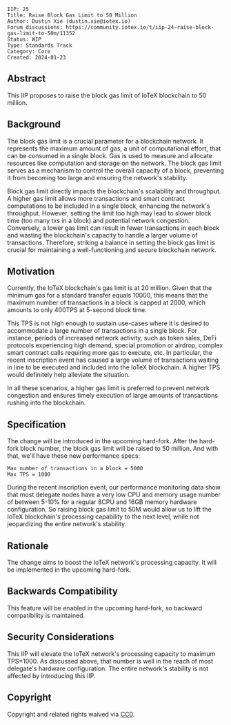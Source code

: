 ```
IIP: 25
Title: Raise Block Gas Limit to 50 Million
Author: Dustin Xie (dustin.xie@iotex.io)
Forum discussions: https://community.iotex.io/t/iip-24-raise-block-gas-limit-to-50m/11352
Status: WIP
Type: Standards Track
Category: Core
Created: 2024-01-23
```

## Abstract
This IIP proposes to raise the block gas limit of IoTeX blockchain to 50 million.

## Background
The block gas limit is a crucial parameter for a blockchain network. It represents the maximum amount of gas, a unit of computational effort, that can be consumed in a single block. Gas is used to measure and allocate resources like computation and storage on the network. The block gas limit serves as a mechanism to control the overall capacity of a block, preventing it from becoming too large and ensuring the network's stability.

Block gas limit directly impacts the blockchain's scalability and throughput. A higher gas limit allows more transactions and smart contract computations to be included in a single block, enhancing the network's throughput. However, setting the limit too high may lead to slower block time (too many txs in a block) and potential network congestion. Conversely, a lower gas limit can result in fewer transactions in each block and wasting the blockchain's capacity to handle a larger volume of transactions. Therefore, striking a balance in setting the block gas limit is crucial for maintaining a well-functioning and secure blockchain network.

## Motivation
Currently, the IoTeX blockchain's gas limit is at 20 million. Given that the minimum gas for a standard transfer equals 10000, this means that the maximum number of transactions in a block is capped at 2000, which amounts to only 400TPS at 5-second block time.

This TPS is not high enough to sustain use-cases where it is desired to accommodate a large number of transactions in a single block. For instance, periods of increased network activity, such as token sales, DeFi protocols experiencing high demand, special promotion or airdrop, complex smart contract calls requiring more gas to execute, etc. In particular, the recent inscription event has caused a large volume of transactions waiting in line to be executed and included into the IoTeX blockchain. A higher TPS would definitely help alleviate the situation.

In all these scenarios, a higher gas limit is preferred to prevent network congestion and ensures timely execution of large amounts of transactions rushing into the blockchain.

## Specification
The change will be introduced in the upcoming hard-fork. After the hard-fork block number, the block gas limit will be raised to 50 million. And with that, we'll have these new performance specs:
```
Max number of transactions in a block = 5000
Max TPS = 1000
```
During the recent inscription event, our performance monitoring data show that most delegate nodes have a very low CPU and memory usage number of between 5-10% for a regular 8CPU and 16GB memory hardware configuration. So raising block gas limit to 50M would allow us to lift the IoTeX blockchain's processing capability to the next level, while not jeopardizing the entire network's stability.

## Rationale
The change aims to boost the IoTeX network's processing capacity. It will be implemented in the upcoming hard-fork.

## Backwards Compatibility
This feature will be enabled in the upcoming hard-fork, so backward compatibility is maintained.

## Security Considerations
This IIP will elevate the IoTeX network's processing capacity to maximum TPS=1000. As discussed above, that number is well in the reach of most delegate's hardware configuration. The entire network's stability is not affected by introducing this IIP.

## Copyright
Copyright and related rights waived via [CC0](https://creativecommons.org/publicdomain/zero/1.0/).